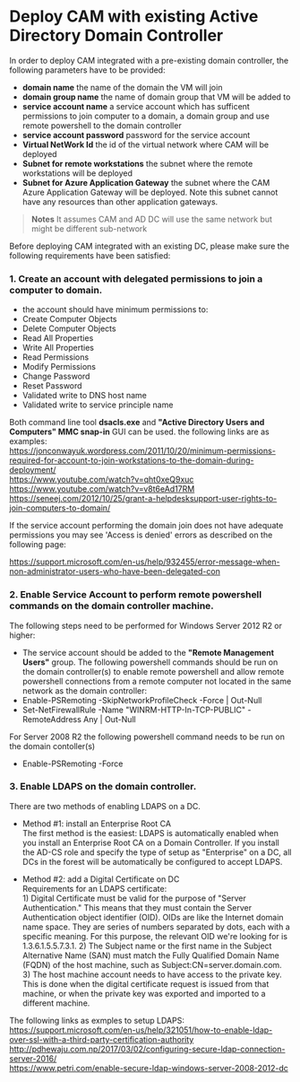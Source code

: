 Deploy CAM with existing Active Directory Domain Controller
==========================================================

In order to deploy CAM integrated with a pre-existing domain controller, the following parameters have to be provided:  
* **domain name** the name of the domain the VM will join
* **domain group name** the name of domain group that VM will be added to
* **service account name** a service account which has sufficent permissions to join computer to a domain, a domain group and use remote powershell to the  domain controller 
* **service account password** password for the service account
* **Virtual NetWork Id** the id of the virtual network where CAM will be deployed
* **Subnet for remote workstations** the subnet where the remote workstations will be deployed
* **Subnet for Azure Application Gateway** the subnet where the CAM Azure Application Gateway will be deployed. Note this subnet cannot have any resources than other application gateways.

> **Notes** It assumes CAM and AD DC will use the same network but might be different sub-network

Before deploying CAM integrated with an existing DC, please make sure the following requirements have been satisfied:      
### 1.  Create an account with delegated permissions to join a computer to domain.   
* the account should have minimum permissions to:
* Create Computer Objects
* Delete Computer Objects
* Read All Properties
* Write All Properties
* Read Permissions
* Modify Permissions
* Change Password
* Reset Password
* Validated write to DNS host name
* Validated write to service principle name

Both command line tool **dsacls.exe** and **"Active Directory Users and Computers" MMC snap-in** GUI can be used.
the following links are as examples:  
https://jonconwayuk.wordpress.com/2011/10/20/minimum-permissions-required-for-account-to-join-workstations-to-the-domain-during-deployment/   
https://www.youtube.com/watch?v=qht0xeQ9xuc  
https://www.youtube.com/watch?v=v8t6eAd17RM  
https://seneej.com/2012/10/25/grant-a-helpdesksupport-user-rights-to-join-computers-to-domain/  

If the service account performing the domain join does not have adequate permissions you may  see 'Access is denied' errors as described on the following page:

https://support.microsoft.com/en-us/help/932455/error-message-when-non-administrator-users-who-have-been-delegated-con  


### 2. Enable Service Account to perform remote powershell commands on the domain controller machine. 
The following steps need to be performed for Windows Server 2012 R2 or higher:

* The service account should be added to the **"Remote Management Users"** group.
The following powershell commands should be run on the domain controller(s) to enable remote powershell and allow remote powershell connections from a remote computer not located in the same network as the domain controller:
* Enable-PSRemoting -SkipNetworkProfileCheck -Force | Out-Null
* Set-NetFirewallRule -Name "WINRM-HTTP-In-TCP-PUBLIC" -RemoteAddress Any | Out-Null

For Server 2008 R2 the following powershell command needs to be run on the domain contoller(s)
* Enable-PSRemoting -Force

### 3. Enable LDAPS on the domain controller. 
There are two methods of enabling LDAPS on a DC.
* Method #1: install an Enterprise Root CA  
  The first method is the easiest: LDAPS is automatically enabled when you install an Enterprise Root CA on a Domain Controller. If you install the AD-CS role and specify the type of setup as "Enterprise" on a DC, all DCs in the forest will be automatically be configured to accept LDAPS. 

* Method #2: add a Digital Certificate on DC  
  Requirements for an LDAPS certificate:    
       1) Digital Certificate must be valid for the purpose of "Server Authentication." This means that they must contain the Server Authentication object identifier (OID). OIDs are like the Internet domain name space. They are series of numbers separated by dots, each with a specific meaning. For this purpose, the relevant OID we're looking for is 1.3.6.1.5.5.7.3.1. 
       2) The Subject name or the first name in the Subject Alternative Name (SAN) must match the Fully Qualified Domain Name (FQDN) of the host machine, such as Subject:CN=server.domain.com.  
      3) The host machine account needs to have access to the private key. This is done when the digital certificate request is issued from that machine, or when the private key was exported and imported to a different machine.  
    
The following links as exmples to setup LDAPS:  
https://support.microsoft.com/en-us/help/321051/how-to-enable-ldap-over-ssl-with-a-third-party-certification-authority  
http://pdhewaju.com.np/2017/03/02/configuring-secure-ldap-connection-server-2016/  
https://www.petri.com/enable-secure-ldap-windows-server-2008-2012-dc  
